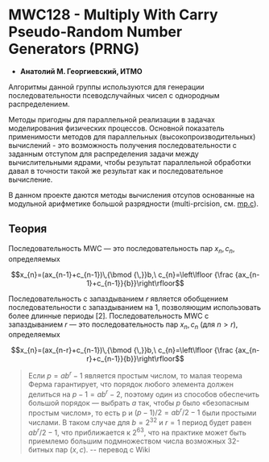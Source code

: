 # MWC128 - Multiply With Carry Рseudo-Random Number Generators  (PRNG)

* __Анатолий М. Георгиевский, ИТМО__

Алгоритмы данной группы используются для генерации последовательности псеводслучайных чисел с однородным распределением.

Методы пригодны для параллельной реализации в задачах моделирования физических процессов. Основной показатель применимости методов для параллельных (высокопроизводительных) вычислений - это возможность получения последовательности с заданным отступом для распределения задачи между вычислительными ядрами, чтобы результат параллельной обработки давал в точности такой же результат как и последовательное вычисление. 

В данном проекте даются методы вычисления отсупов основанные на модульной арифметике большой разрядности (multi-prcision, см. [mp.c](mp.c)). 



## Теория

Последовательность MWC — это последовательность пар $x_{n},c_{n}$, определяемых
```math
x_{n}=(ax_{n-1}+c_{n-1})\,{\bmod {\,}}b,\ c_{n}=\left\lfloor {\frac {ax_{n-1}+c_{n-1}}{b}}\right\rfloor
```

Последовательность с запаздыванием $r$ является обобщением последовательности с запаздыванием на 1, 
позволяющим использовать более длинные периоды [2]. Последовательность MWC с запаздыванием $r$ — это последовательность пар $x_{n},c_{n}$ (для $n>r$), определяемых
```math
x_{n}=(ax_{n-r}+c_{n-1})\,{\bmod {\,}}b,\ c_{n}=\left\lfloor {\frac {ax_{n-r}+c_{n-1}}{b}}\right\rfloor
```


> Если $p = ab^r − 1$ является простым числом, то малая теорема Ферма гарантирует, что порядок любого элемента должен делиться на $p − 1 = ab^r − 2$, поэтому один из способов обеспечить большой порядок — выбрать $a$ так, 
чтобы $p$ было «безопасным простым числом», то есть p и $(p − 1)/2 = ab^r/2 − 1$ были простыми числами. В таком случае для $b = 2^{32}$ и $r = 1$ период будет равен $ab^r/2 − 1$, что приближается к $2^{63}$, что на практике может быть приемлемо большим подмножеством числа возможных 32-битных пар $(x, c)$.
-- перевод с Wiki
